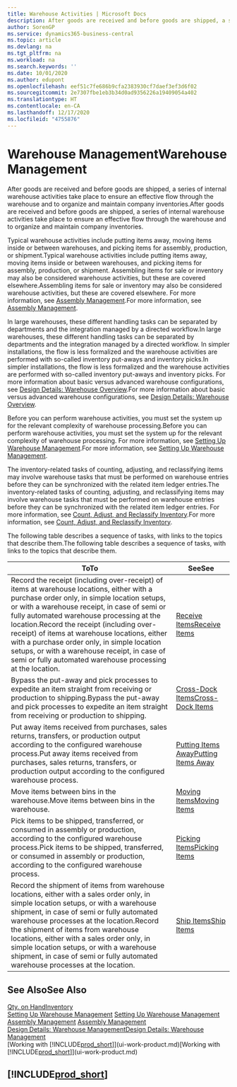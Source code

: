 ```yaml
---
title: Warehouse Activities | Microsoft Docs
description: After goods are received and before goods are shipped, a series of internal warehouse activities take place to ensure an effective flow through the warehouse and to organize and maintain company inventories.
author: SorenGP
ms.service: dynamics365-business-central
ms.topic: article
ms.devlang: na
ms.tgt_pltfrm: na
ms.workload: na
ms.search.keywords: ''
ms.date: 10/01/2020
ms.author: edupont
ms.openlocfilehash: eef51c7fe686b9cfa2383930cf7daef3ef3d6f02
ms.sourcegitcommit: 2e7307fbe1eb3b34d0ad9356226a19409054a402
ms.translationtype: HT
ms.contentlocale: en-CA
ms.lasthandoff: 12/17/2020
ms.locfileid: "4755876"
---
```

# <a name="warehouse-management"></a><span data-ttu-id="13b5c-103">Warehouse Management</span><span class="sxs-lookup"><span data-stu-id="13b5c-103">Warehouse Management</span></span>
<span data-ttu-id="13b5c-104">After goods are received and before goods are shipped, a series of internal warehouse activities take place to ensure an effective flow through the warehouse and to organize and maintain company inventories.</span><span class="sxs-lookup"><span data-stu-id="13b5c-104">After goods are received and before goods are shipped, a series of internal warehouse activities take place to ensure an effective flow through the warehouse and to organize and maintain company inventories.</span></span>

<span data-ttu-id="13b5c-105">Typical warehouse activities include putting items away, moving items inside or between warehouses, and picking items for assembly, production, or shipment.</span><span class="sxs-lookup"><span data-stu-id="13b5c-105">Typical warehouse activities include putting items away, moving items inside or between warehouses, and picking items for assembly, production, or shipment.</span></span> <span data-ttu-id="13b5c-106">Assembling items for sale or inventory may also be considered warehouse activities, but these are covered elsewhere.</span><span class="sxs-lookup"><span data-stu-id="13b5c-106">Assembling items for sale or inventory may also be considered warehouse activities, but these are covered elsewhere.</span></span> <span data-ttu-id="13b5c-107">For more information, see [Assembly Management](assembly-assemble-items.md).</span><span class="sxs-lookup"><span data-stu-id="13b5c-107">For more information, see [Assembly Management](assembly-assemble-items.md).</span></span>  

<span data-ttu-id="13b5c-108">In large warehouses, these different handling tasks can be separated by departments and the integration managed by a directed workflow.</span><span class="sxs-lookup"><span data-stu-id="13b5c-108">In large warehouses, these different handling tasks can be separated by departments and the integration managed by a directed workflow.</span></span> <span data-ttu-id="13b5c-109">In simpler installations, the flow is less formalized and the warehouse activities are performed with so-called inventory put-aways and inventory picks.</span><span class="sxs-lookup"><span data-stu-id="13b5c-109">In simpler installations, the flow is less formalized and the warehouse activities are performed with so-called inventory put-aways and inventory picks.</span></span> <span data-ttu-id="13b5c-110">For more information about basic versus advanced warehouse configurations, see [Design Details: Warehouse Overview](design-details-warehouse-overview.md).</span><span class="sxs-lookup"><span data-stu-id="13b5c-110">For more information about basic versus advanced warehouse configurations, see [Design Details: Warehouse Overview](design-details-warehouse-overview.md).</span></span>

<span data-ttu-id="13b5c-111">Before you can perform warehouse activities, you must set the system up for the relevant complexity of warehouse processing.</span><span class="sxs-lookup"><span data-stu-id="13b5c-111">Before you can perform warehouse activities, you must set the system up for the relevant complexity of warehouse processing.</span></span> <span data-ttu-id="13b5c-112">For more information, see [Setting Up Warehouse Management](warehouse-setup-warehouse.md).</span><span class="sxs-lookup"><span data-stu-id="13b5c-112">For more information, see [Setting Up Warehouse Management](warehouse-setup-warehouse.md).</span></span>

<span data-ttu-id="13b5c-113">The inventory-related tasks of counting, adjusting, and reclassifying items may involve warehouse tasks that must be performed on warehouse entries before they can be synchronized with the related item ledger entries.</span><span class="sxs-lookup"><span data-stu-id="13b5c-113">The inventory-related tasks of counting, adjusting, and reclassifying items may involve warehouse tasks that must be performed on warehouse entries before they can be synchronized with the related item ledger entries.</span></span> <span data-ttu-id="13b5c-114">For more information, see [Count, Adjust, and Reclassify Inventory](inventory-how-count-adjust-reclassify.md).</span><span class="sxs-lookup"><span data-stu-id="13b5c-114">For more information, see [Count, Adjust, and Reclassify Inventory](inventory-how-count-adjust-reclassify.md).</span></span>

 <span data-ttu-id="13b5c-115">The following table describes a sequence of tasks, with links to the topics that describe them.</span><span class="sxs-lookup"><span data-stu-id="13b5c-115">The following table describes a sequence of tasks, with links to the topics that describe them.</span></span>   

|<span data-ttu-id="13b5c-116">**To**</span><span class="sxs-lookup"><span data-stu-id="13b5c-116">**To**</span></span>|<span data-ttu-id="13b5c-117">**See**</span><span class="sxs-lookup"><span data-stu-id="13b5c-117">**See**</span></span>|  
|------------|-------------|  
|<span data-ttu-id="13b5c-118">Record the receipt (including over-receipt) of items at warehouse locations, either with a purchase order only, in simple location setups, or with a warehouse receipt, in case of semi or fully automated warehouse processing at the location.</span><span class="sxs-lookup"><span data-stu-id="13b5c-118">Record the receipt (including over-receipt) of items at warehouse locations, either with a purchase order only, in simple location setups, or with a warehouse receipt, in case of semi or fully automated warehouse processing at the location.</span></span>|[<span data-ttu-id="13b5c-119">Receive Items</span><span class="sxs-lookup"><span data-stu-id="13b5c-119">Receive Items</span></span>](warehouse-how-receive-items.md)|
|<span data-ttu-id="13b5c-120">Bypass the put-away and pick processes to expedite an item straight from receiving or production to shipping.</span><span class="sxs-lookup"><span data-stu-id="13b5c-120">Bypass the put-away and pick processes to expedite an item straight from receiving or production to shipping.</span></span>|[<span data-ttu-id="13b5c-121">Cross-Dock Items</span><span class="sxs-lookup"><span data-stu-id="13b5c-121">Cross-Dock Items</span></span>](warehouse-how-to-cross-dock-items.md)|    
|<span data-ttu-id="13b5c-122">Put away items received from purchases, sales returns, transfers, or production output according to the configured warehouse process.</span><span class="sxs-lookup"><span data-stu-id="13b5c-122">Put away items received from purchases, sales returns, transfers, or production output according to the configured warehouse process.</span></span>|[<span data-ttu-id="13b5c-123">Putting Items Away</span><span class="sxs-lookup"><span data-stu-id="13b5c-123">Putting Items Away</span></span>](warehouse-put-away-items.md)|
|<span data-ttu-id="13b5c-124">Move items between bins in the warehouse.</span><span class="sxs-lookup"><span data-stu-id="13b5c-124">Move items between bins in the warehouse.</span></span>|[<span data-ttu-id="13b5c-125">Moving Items</span><span class="sxs-lookup"><span data-stu-id="13b5c-125">Moving Items</span></span>](warehouse-move-items.md)|
|<span data-ttu-id="13b5c-126">Pick items to be shipped, transferred, or consumed in assembly or production, according to the configured warehouse process.</span><span class="sxs-lookup"><span data-stu-id="13b5c-126">Pick items to be shipped, transferred, or consumed in assembly or production, according to the configured warehouse process.</span></span>|[<span data-ttu-id="13b5c-127">Picking Items</span><span class="sxs-lookup"><span data-stu-id="13b5c-127">Picking Items</span></span>](warehouse-pick-items.md)|
|<span data-ttu-id="13b5c-128">Record the shipment of items from warehouse locations, either with a sales order only, in simple location setups, or with a warehouse shipment, in case of semi or fully automated warehouse processes at the location.</span><span class="sxs-lookup"><span data-stu-id="13b5c-128">Record the shipment of items from warehouse locations, either with a sales order only, in simple location setups, or with a warehouse shipment, in case of semi or fully automated warehouse processes at the location.</span></span>|[<span data-ttu-id="13b5c-129">Ship Items</span><span class="sxs-lookup"><span data-stu-id="13b5c-129">Ship Items</span></span>](warehouse-how-ship-items.md)|  

## <a name="see-also"></a><span data-ttu-id="13b5c-130">See Also</span><span class="sxs-lookup"><span data-stu-id="13b5c-130">See Also</span></span>  
[<span data-ttu-id="13b5c-131">Qty. on Hand</span><span class="sxs-lookup"><span data-stu-id="13b5c-131">Inventory</span></span>](inventory-manage-inventory.md)  
<span data-ttu-id="13b5c-132">[Setting Up Warehouse Management](warehouse-setup-warehouse.md)   </span><span class="sxs-lookup"><span data-stu-id="13b5c-132">[Setting Up Warehouse Management](warehouse-setup-warehouse.md)   </span></span>  
<span data-ttu-id="13b5c-133">[Assembly Management](assembly-assemble-items.md)  </span><span class="sxs-lookup"><span data-stu-id="13b5c-133">[Assembly Management](assembly-assemble-items.md)  </span></span>  
[<span data-ttu-id="13b5c-134">Design Details: Warehouse Management</span><span class="sxs-lookup"><span data-stu-id="13b5c-134">Design Details: Warehouse Management</span></span>](design-details-warehouse-management.md)  
<span data-ttu-id="13b5c-135">[Working with [!INCLUDE[prod_short](includes/prod_short.md)]](ui-work-product.md)</span><span class="sxs-lookup"><span data-stu-id="13b5c-135">[Working with [!INCLUDE[prod_short](includes/prod_short.md)]](ui-work-product.md)</span></span>  

## [!INCLUDE[prod_short](includes/free_trial_md.md)]  
